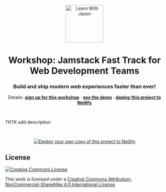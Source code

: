 <p align="center">
  <a href="https://www.learnwithjason.dev">
    <img src="https://res.cloudinary.com/jlengstorf/image/upload/q_auto,f_auto,w_240/v1579281727/lwj/learnwithjason.png" alt="Learn With Jason" width="120" />
  </a>
</p>
<h1 align="center">
  Workshop: Jamstack Fast Track for Web Development Teams
</h1>
<h3 align="center">
  Build and ship modern web experiences faster than ever!
</h3>
<p align="center">
  Details: 
  <a href="https://jason.af/workshop/jamstack-fast-track"><strong>sign up for this workshop</strong></a> · 
  <a href="https://jamstack-fast-track.netlify.com"><strong>see the demo</strong></a> · 
  <a href="https://app.netlify.com/start/deploy?repository=https://github.com/jlengstorf/jamstack-fast-track&utm_source=learnwithjason&utm_medium=github&utm_campaign=devex"><strong>deploy this project to Netlify</strong></a>
</p>

&nbsp;

TKTK add description

&nbsp;

<p align="center">
  <a href="https://app.netlify.com/start/deploy?repository=https://github.com/jlengstorf/jamstack-fast-track&utm_source=learnwithjason&utm_medium=github&utm_campaign=devex">
    <img src="https://www.netlify.com/img/deploy/button.svg" alt="Deploy your own copy of this project to Netlify" />
  </a>
</p>

## License

[![Creative Commons License](https://i.creativecommons.org/l/by-nc-sa/4.0/88x31.png)](http://creativecommons.org/licenses/by-nc-sa/4.0/)

This work is licensed under a [Creative Commons Attribution-NonCommercial-ShareAlike 4.0 International License](http://creativecommons.org/licenses/by-nc-sa/4.0/)
